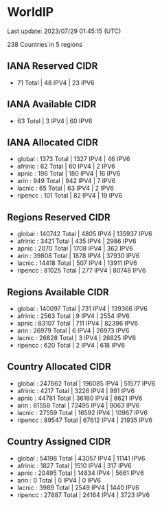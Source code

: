 # WorldIP

Last update: 2023/07/29 01:45:15 (UTC)

238 Countries in 5 regions

## IANA Reserved CIDR

- 71 Total | 48 IPV4 | 23 IPV6

## IANA Available CIDR

- 63 Total | 3 IPV4 | 60 IPV6

## IANA Allocated CIDR

- global : 1373 Total | 1327 IPV4 | 46 IPV6
- afrinic : 62 Total | 60 IPV4 | 2 IPV6
- apnic : 196 Total | 180 IPV4 | 16 IPV6
- arin : 949 Total | 942 IPV4 | 7 IPV6
- lacnic : 65 Total | 63 IPV4 | 2 IPV6
- ripencc : 101 Total | 82 IPV4 | 19 IPV6

## Regions Reserved CIDR

- global : 140742 Total | 4805 IPV4 | 135937 IPV6
- afrinic : 3421 Total | 435 IPV4 | 2986 IPV6
- apnic : 2070 Total | 1708 IPV4 | 362 IPV6
- arin : 39808 Total | 1878 IPV4 | 37930 IPV6
- lacnic : 14418 Total | 507 IPV4 | 13911 IPV6
- ripencc : 81025 Total | 277 IPV4 | 80748 IPV6

## Regions Available CIDR

- global : 140097 Total | 731 IPV4 | 139366 IPV6
- afrinic : 2563 Total | 9 IPV4 | 2554 IPV6
- apnic : 83107 Total | 711 IPV4 | 82396 IPV6
- arin : 26979 Total | 6 IPV4 | 26973 IPV6
- lacnic : 26828 Total | 3 IPV4 | 26825 IPV6
- ripencc : 620 Total | 2 IPV4 | 618 IPV6

## Country Allocated CIDR

- global : 247662 Total | 196085 IPV4 | 51577 IPV6
- afrinic : 4217 Total | 3226 IPV4 | 991 IPV6
- apnic : 44781 Total | 36160 IPV4 | 8621 IPV6
- arin : 81558 Total | 72495 IPV4 | 9063 IPV6
- lacnic : 27559 Total | 16592 IPV4 | 10967 IPV6
- ripencc : 89547 Total | 67612 IPV4 | 21935 IPV6

## Country Assigned CIDR

- global : 54198 Total | 43057 IPV4 | 11141 IPV6
- afrinic : 1827 Total | 1510 IPV4 | 317 IPV6
- apnic : 20495 Total | 14834 IPV4 | 5661 IPV6
- arin : 0 Total | 0 IPV4 | 0 IPV6
- lacnic : 3989 Total | 2549 IPV4 | 1440 IPV6
- ripencc : 27887 Total | 24164 IPV4 | 3723 IPV6
